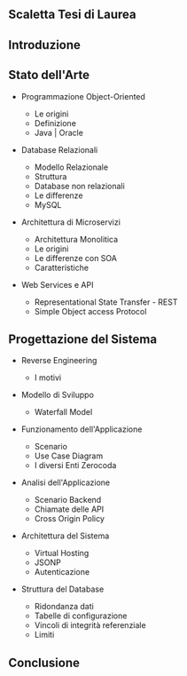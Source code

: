 ## Scaletta Tesi di Laurea

## Introduzione

## Stato dell'Arte
* Programmazione Object-Oriented
    * Le origini
    * Definizione
    * Java | Oracle

* Database Relazionali
    * Modello Relazionale
    * Struttura
    * Database non relazionali
    * Le differenze
    * MySQL

* Architettura di Microservizi
    * Architettura Monolitica
    * Le origini
    * Le differenze con SOA
    * Caratteristiche

* Web Services e API
    * Representational State Transfer - REST
    * Simple Object access Protocol

## Progettazione del Sistema
* Reverse Engineering
    * I motivi

* Modello di Sviluppo
    * Waterfall Model 

* Funzionamento dell'Applicazione
    * Scenario
    * Use Case Diagram
    * I diversi Enti Zerocoda

* Analisi dell'Applicazione
    * Scenario Backend
    * Chiamate delle API
    * Cross Origin Policy

* Architettura del Sistema
    * Virtual Hosting
    * JSONP
    * Autenticazione
    
* Struttura del Database
    * Ridondanza dati
    * Tabelle di configurazione
    * Vincoli di integrità referenziale
    * Limiti

## Conclusione